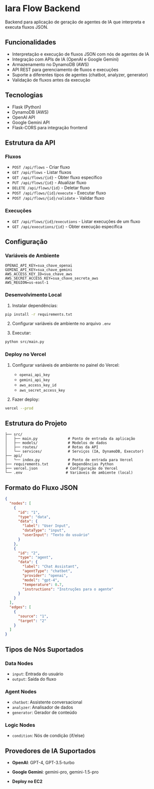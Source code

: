 # Iara Flow Backend

Backend para aplicação de geração de agentes de IA que interpreta e executa fluxos JSON.

## Funcionalidades

- Interpretação e execução de fluxos JSON com nós de agentes de IA
- Integração com APIs de IA (OpenAI e Google Gemini)
- Armazenamento no DynamoDB (AWS)
- API REST para gerenciamento de fluxos e execuções
- Suporte a diferentes tipos de agentes (chatbot, analyzer, generator)
- Validação de fluxos antes da execução

## Tecnologias

- Flask (Python)
- DynamoDB (AWS)
- OpenAI API
- Google Gemini API
- Flask-CORS para integração frontend

## Estrutura da API

### Fluxos
- `POST /api/flows` - Criar fluxo
- `GET /api/flows` - Listar fluxos
- `GET /api/flows/{id}` - Obter fluxo específico
- `PUT /api/flows/{id}` - Atualizar fluxo
- `DELETE /api/flows/{id}` - Deletar fluxo
- `POST /api/flows/{id}/execute` - Executar fluxo
- `POST /api/flows/{id}/validate` - Validar fluxo

### Execuções
- `GET /api/flows/{id}/executions` - Listar execuções de um fluxo
- `GET /api/executions/{id}` - Obter execução específica

## Configuração

### Variáveis de Ambiente

```
OPENAI_API_KEY=sua_chave_openai
GEMINI_API_KEY=sua_chave_gemini
AWS_ACCESS_KEY_ID=sua_chave_aws
AWS_SECRET_ACCESS_KEY=sua_chave_secreta_aws
AWS_REGION=us-east-1
```

### Desenvolvimento Local

1. Instalar dependências:
```bash
pip install -r requirements.txt
```

2. Configurar variáveis de ambiente no arquivo `.env`

3. Executar:
```bash
python src/main.py
```

### Deploy no Vercel

1. Configurar variáveis de ambiente no painel do Vercel:
   - `openai_api_key`
   - `gemini_api_key`
   - `aws_access_key_id`
   - `aws_secret_access_key`

2. Fazer deploy:
```bash
vercel --prod
```

## Estrutura do Projeto

```
├── src/
│   ├── main.py              # Ponto de entrada da aplicação
│   ├── models/              # Modelos de dados
│   ├── routes/              # Rotas da API
│   └── services/            # Serviços (IA, DynamoDB, Executor)
├── api/
│   └── index.py             # Ponto de entrada para Vercel
├── requirements.txt         # Dependências Python
├── vercel.json             # Configuração do Vercel
└── .env                    # Variáveis de ambiente (local)
```

## Formato do Fluxo JSON

```json
{
  "nodes": [
    {
      "id": "1",
      "type": "data",
      "data": {
        "label": "User Input",
        "dataType": "input",
        "userInput": "Texto do usuário"
      }
    },
    {
      "id": "2", 
      "type": "agent",
      "data": {
        "label": "Chat Assistant",
        "agentType": "chatbot",
        "provider": "openai",
        "model": "gpt-4",
        "temperature": 0.7,
        "instructions": "Instruções para o agente"
      }
    }
  ],
  "edges": [
    {
      "source": "1",
      "target": "2"
    }
  ]
}
```

## Tipos de Nós Suportados

### Data Nodes
- `input`: Entrada do usuário
- `output`: Saída do fluxo

### Agent Nodes
- `chatbot`: Assistente conversacional
- `analyzer`: Analisador de dados
- `generator`: Gerador de conteúdo

### Logic Nodes
- `condition`: Nós de condição (if/else)

## Provedores de IA Suportados

- **OpenAI**: GPT-4, GPT-3.5-turbo
- **Google Gemini**: gemini-pro, gemini-1.5-pro

- **Deploy no EC2** 

